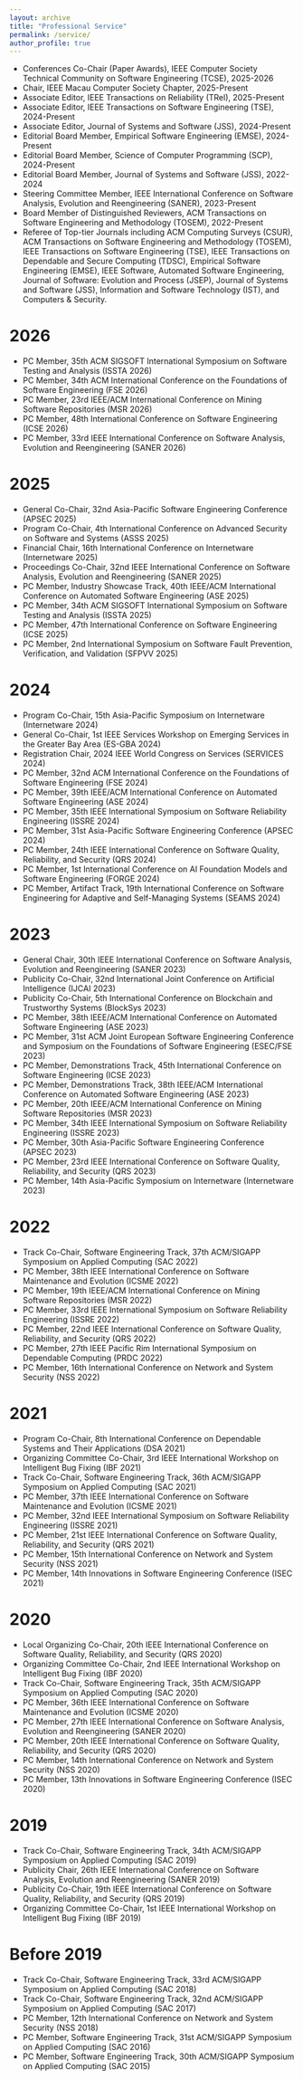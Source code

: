```yaml
---
layout: archive
title: "Professional Service"
permalink: /service/
author_profile: true
---
```

- Conferences Co-Chair (Paper Awards), IEEE Computer Society Technical Community on Software Engineering (TCSE), 2025-2026
- Chair, IEEE Macau Computer Society Chapter, 2025-Present
- Associate Editor, IEEE Transactions on Reliability (TRel), 2025-Present
- Associate Editor, IEEE Transactions on Software Engineering (TSE), 2024-Present
- Associate Editor, Journal of Systems and Software (JSS), 2024-Present
- Editorial Board Member, Empirical Software Engineering (EMSE), 2024-Present
- Editorial Board Member, Science of Computer Programming (SCP), 2024-Present
- Editorial Board Member, Journal of Systems and Software (JSS), 2022-2024
- Steering Committee Member, IEEE International Conference on Software Analysis, Evolution and Reengineering (SANER), 2023-Present
- Board Member of Distinguished Reviewers, ACM Transactions on Software Engineering and Methodology (TOSEM), 2022-Present 
- Referee of Top-tier Journals including ACM Computing Surveys (CSUR), ACM Transactions on Software Engineering and Methodology (TOSEM), IEEE Transactions on Software Engineering (TSE), IEEE Transactions on Dependable and Secure Computing (TDSC), Empirical Software Engineering (EMSE), IEEE Software, Automated Software Engineering, Journal of Software: Evolution and Process (JSEP), Journal of Systems and Software (JSS), Information and Software Technology (IST), and Computers & Security. 

2026
======
- PC Member, 35th ACM SIGSOFT International Symposium on Software Testing and Analysis (ISSTA 2026)
- PC Member, 34th ACM International Conference on the Foundations of Software Engineering (FSE 2026)
- PC Member, 23rd IEEE/ACM International Conference on Mining Software Repositories (MSR 2026)
- PC Member, 48th International Conference on Software Engineering (ICSE 2026)
- PC Member, 33rd IEEE International Conference on Software Analysis, Evolution and Reengineering (SANER 2026)
  
2025
======
- General Co-Chair, 32nd Asia-Pacific Software Engineering Conference (APSEC 2025)
- Program Co-Chair, 4th International Conference on Advanced Security on Software and Systems (ASSS 2025)
- Financial Chair, 16th International Conference on Internetware (Internetware 2025)
- Proceedings Co-Chair, 32nd IEEE International Conference on Software Analysis, Evolution and Reengineering (SANER 2025)
- PC Member, Industry Showcase Track, 40th IEEE/ACM International Conference on Automated Software Engineering (ASE 2025)
- PC Member, 34th ACM SIGSOFT International Symposium on Software Testing and Analysis (ISSTA 2025)
- PC Member, 47th International Conference on Software Engineering (ICSE 2025)
- PC Member, 2nd International Symposium on Software Fault Prevention, Verification, and Validation (SFPVV 2025) 

2024
======
- Program Co-Chair, 15th Asia-Pacific Symposium on Internetware (Internetware 2024)
- General Co-Chair, 1st IEEE Services Workshop on Emerging Services in the Greater Bay Area (ES-GBA 2024)
- Registration Chair, 2024 IEEE World Congress on Services (SERVICES 2024)
- PC Member, 32nd ACM International Conference on the Foundations of Software Engineering (FSE 2024)
- PC Member, 39th IEEE/ACM International Conference on Automated Software Engineering (ASE 2024)
- PC Member, 35th IEEE International Symposium on Software Reliability Engineering (ISSRE 2024)
- PC Member, 31st Asia-Pacific Software Engineering Conference (APSEC 2024)
- PC Member, 24th IEEE International Conference on Software Quality, Reliability, and Security (QRS 2024)
- PC Member, 1st International Conference on AI Foundation Models and Software Engineering (FORGE 2024)
- PC Member, Artifact Track, 19th International Conference on Software Engineering for Adaptive and Self-Managing Systems (SEAMS 2024)

2023
======
- General Chair, 30th IEEE International Conference on Software Analysis, Evolution and Reengineering (SANER 2023)
- Publicity Co-Chair, 32nd International Joint Conference on Artificial Intelligence (IJCAI 2023)
- Publicity Co-Chair, 5th International Conference on Blockchain and Trustworthy Systems (BlockSys 2023)
- PC Member, 38th IEEE/ACM International Conference on Automated Software Engineering (ASE 2023)
- PC Member, 31st ACM Joint European Software Engineering Conference and Symposium on the Foundations of Software Engineering (ESEC/FSE 2023)
- PC Member, Demonstrations Track, 45th International Conference on Software Engineering (ICSE 2023)
- PC Member, Demonstrations Track, 38th IEEE/ACM International Conference on Automated Software Engineering (ASE 2023)
- PC Member, 20th IEEE/ACM International Conference on Mining Software Repositories (MSR 2023)
- PC Member, 34th IEEE International Symposium on Software Reliability Engineering (ISSRE 2023)
- PC Member, 30th Asia-Pacific Software Engineering Conference (APSEC 2023)
- PC Member, 23rd IEEE International Conference on Software Quality, Reliability, and Security (QRS 2023)
- PC Member, 14th Asia-Pacific Symposium on Internetware (Internetware 2023)

2022
======
- Track Co-Chair, Software Engineering Track, 37th ACM/SIGAPP Symposium on Applied Computing (SAC 2022)
- PC Member, 38th IEEE International Conference on Software Maintenance and Evolution (ICSME 2022)
- PC Member, 19th IEEE/ACM International Conference on Mining Software Repositories (MSR 2022)
- PC Member, 33rd IEEE International Symposium on Software Reliability Engineering (ISSRE 2022)
- PC Member, 22nd IEEE International Conference on Software Quality, Reliability, and Security (QRS 2022)
- PC Member, 27th IEEE Pacific Rim International Symposium on Dependable Computing (PRDC 2022)
- PC Member, 16th International Conference on Network and System Security (NSS 2022)

2021
======
- Program Co-Chair, 8th International Conference on Dependable Systems and Their Applications (DSA 2021)
- Organizing Committee Co-Chair, 3rd IEEE International Workshop on Intelligent Bug Fixing (IBF 2021)
- Track Co-Chair, Software Engineering Track, 36th ACM/SIGAPP Symposium on Applied Computing (SAC 2021)
- PC Member, 37th IEEE International Conference on Software Maintenance and Evolution (ICSME 2021)
- PC Member, 32nd IEEE International Symposium on Software Reliability Engineering (ISSRE 2021)
- PC Member, 21st IEEE International Conference on Software Quality, Reliability, and Security (QRS 2021)
- PC Member, 15th International Conference on Network and System Security (NSS 2021)
- PC Member, 14th Innovations in Software Engineering Conference (ISEC 2021)

2020
======
- Local Organizing Co-Chair, 20th IEEE International Conference on Software Quality, Reliability, and Security (QRS 2020)
- Organizing Committee Co-Chair, 2nd IEEE International Workshop on Intelligent Bug Fixing (IBF 2020)
- Track Co-Chair, Software Engineering Track, 35th ACM/SIGAPP Symposium on Applied Computing (SAC 2020)
- PC Member, 36th IEEE International Conference on Software Maintenance and Evolution (ICSME 2020)
- PC Member, 27th IEEE International Conference on Software Analysis, Evolution and Reengineering (SANER 2020)
- PC Member, 20th IEEE International Conference on Software Quality, Reliability, and Security (QRS 2020)
- PC Member, 14th International Conference on Network and System Security (NSS 2020)
- PC Member, 13th Innovations in Software Engineering Conference (ISEC 2020)

2019
======
- Track Co-Chair, Software Engineering Track, 34th ACM/SIGAPP Symposium on Applied Computing (SAC 2019)
- Publicity Chair, 26th IEEE International Conference on Software Analysis, Evolution and Reengineering (SANER 2019)
- Publicity Co-Chair, 19th IEEE International Conference on Software Quality, Reliability, and Security (QRS 2019)
- Organizing Committee Co-Chair, 1st IEEE International Workshop on Intelligent Bug Fixing (IBF 2019)

Before 2019
======
- Track Co-Chair, Software Engineering Track, 33rd ACM/SIGAPP Symposium on Applied Computing (SAC 2018)
- Track Co-Chair, Software Engineering Track, 32nd ACM/SIGAPP Symposium on Applied Computing (SAC 2017)
- PC Member, 12th International Conference on Network and System Security (NSS 2018)
- PC Member, Software Engineering Track, 31st ACM/SIGAPP Symposium on Applied Computing (SAC 2016)
- PC Member, Software Engineering Track, 30th ACM/SIGAPP Symposium on Applied Computing (SAC 2015)
